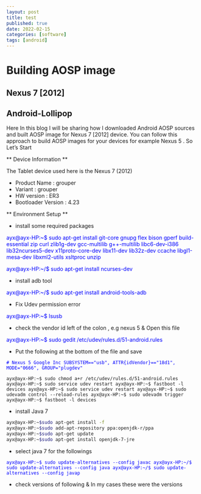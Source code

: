 ```yaml
---
layout: post
title: test
published: true
date: 2022-02-15
categories: [software]
tags: [android]
---
```

# Building AOSP image


## Nexus 7 [2012]


## Android-Lollipop

Here In this blog I will be sharing how I downloaded Android AOSP sources and built AOSP image for Nexus 7 [2012] device. You can follow this approach to build AOSP images for your devices for example Nexus 5 . So Let’s Start

** Device Information **

The Tablet device used here is the Nexus 7 (2012)

* Product Name : grouper
* Variant : grouper
* HW version : ER3
* Bootloader Version : 4.23

** Environment Setup **

* install some required packages

</span><span style="color:blue">
ayx@ayx-HP:~$ sudo apt-get install git-core gnupg flex bison gperf build-essential zip curl zlib1g-dev gcc-multilib g++-multilib libc6-dev-i386 lib32ncurses5-dev x11proto-core-dev libx11-dev lib32z-dev ccache libgl1-mesa-dev libxml2-utils xsltproc unzip
</span>

</span><span style="color:blue">
ayx@ayx-HP:~/$ sudo apt-get install ncurses-dev
</span>

* install adb tool

</span><span style="color:blue">
ayx@ayx-HP:~/$ sudo apt-get install android-tools-adb
</span>

* Fix Udev permission error

</span><span style="color:blue">
ayx@ayx-HP:~$ lsusb
</span>

* check the vendor id left of the colon , e.g nexus 5 & Open this file

</span><span style="color:blue">
ayx@ayx-HP:~$ sudo gedit /etc/udev/rules.d/51-android.rules
</span>

* Put the following at the bottom of the file and save

</span><span style="color:blue">
`# Nexus 5 Google Inc
SUBSYSTEM=="usb", ATTR{idVendor}=="18d1", MODE="0666", GROUP="plugdev"`

`ayx@ayx-HP:~$ sudo chmod a+r /etc/udev/rules.d/51-android.rules
ayx@ayx-HP:~$ sudo service udev restart
ayx@ayx-HP:~$ fastboot -l devices
ayx@ayx-HP:~$ sudo service udev restart
ayx@ayx-HP:~$ sudo udevadm control --reload-rules
ayx@ayx-HP:~$ sudo udevadm trigger
ayx@ayx-HP:~$ fastboot -l devices`
</span>


* install Java 7

```bash
ayx@ayx-HP:~$sudo apt-get install -f
ayx@ayx-HP:~$sudo add-apt-repository ppa:openjdk-r/ppa
ayx@ayx-HP:~$sudo apt-get update
ayx@ayx-HP:~$sudo apt-get install openjdk-7-jre
```

* select java 7 for the followings

</span><span style="color:blue">
`ayx@ayx-HP:~$ sudo update-alternatives --config javac
ayx@ayx-HP:~/$ sudo update-alternatives --config java
ayx@ayx-HP:~/$ sudo update-alternatives --config javap`
</span>

* check versions of following & In my cases these were the versions